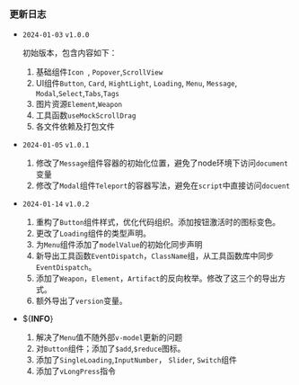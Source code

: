 ### 更新日志

- `2024-01-03` `v1.0.0`
  
  初始版本，包含内容如下：
  
  1. 基础组件`Icon `, `Popover`,`ScrollView`
  2. UI组件`Button`, `Card`, `HightLight`, `Loading`, `Menu`, `Message`, `Modal`,`Select`,`Tabs`,`Tags`
  3. 图片资源`Element`,`Weapon`
  4. 工具函数`useMockScrollDrag`
  5. 各文件依赖及打包文件

- `2024-01-05` `v1.0.1`
  1. 修改了`Message`组件容器的初始化位置，避免了node环境下访问`document`变量
  2. 修改了`Modal`组件`Teleport`的容器写法，避免在`script`中直接访问`docuent`

- `2024-01-14` `v1.0.2`
  1. 重构了`Button`组件样式，优化代码组织。添加按钮激活时的图标变色。
  2. 更改了`Loading`组件的类型声明。
  3. 为`Menu`组件添加了`modelValue`的初始化同步声明
  4. 新导出工具函数`EventDispatch`，`ClassName`组，从工具函数库中同步`EventDispatch`。
  5. 添加了`Weapon`，`Element`，`Artifact`的反向枚举。修改了这三个的导出方式。
  6. 额外导出了`version`变量。

- ${__INFO__}
  1. 解决了`Menu`值不随外部`v-model`更新的问题
  2. 对`Button`组件；添加了`$add`,`$reduce`图标。
  3. 添加了`SingleLoading`,`InputNumber`， `Slider`, `Switch`组件
  4. 添加了`vLongPress`指令